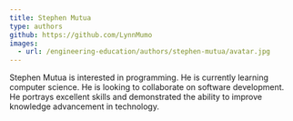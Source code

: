```yaml
---
title: Stephen Mutua
type: authors
github: https://github.com/LynnMumo
images:
  - url: /engineering-education/authors/stephen-mutua/avatar.jpg
---
```

Stephen Mutua is interested in programming. He is currently learning computer science. He is looking to collaborate on software development. He portrays excellent skills and demonstrated the ability to improve knowledge advancement in technology.
